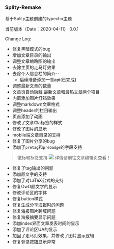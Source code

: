 ### Splity-Remake

基于Splity主题创建的typecho主题

当前版本（Date：2020-04-11） 0.0.1

Change Log: 

- 修复黑暗模式的bug
- 增加文章目录的输出
- 调整文章缩略图的输出
- 去除主页的走马灯效果
- 去除个人信息栏的简介-- 
    - ~~后续准备添加一言api~~(已完成)
- 调整最新文章的数量
- 文章页自动隐藏 最新文章和最热文章两个项目
- 内置添加图片灯箱效果
- 调整markdown文章格式
- 调整header的栏目输出
- 页首添加了动画
- 修改了文章中a标签的样式
- 修改了图片的显示
- mobile端文章目录的支持
- 修复了图片分享的bug
- 添加了`pretag`和`prebadge`的字段支持

> 徽标和标签支持
> <img src="https://img.tanknee.cn/blogpicbed/2020/04/2020041177f60cc42daeb.png"/>
> 详情请前往文章编辑页查看！

- 修复了tag输出的问题
- 添加颜文字的支持
- 添加了对LaTeX公式的支持
- 修复OwO颜文字的显示
- 修改评论区的字体
- 修复button样式
- 修复生成分享海报时的问题
 - 修复海报图片跨域问题
 - 修复海报摘要显示问题
- 添加index界面文章发表时间的显示
- 添加了评论区UA的显示
- 加回了走马灯效果，并修改了图片显示逻辑
- 修复登录按钮显示异常